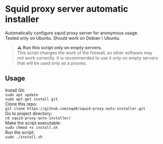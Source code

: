 # Squid proxy server automatic installer
Automatically configure squid proxy server for anonymous usage.  
Tested only on Ubuntu. Should work on Debian \ Ubuntu.  

> ⚠️ **Run this script only on empty servers.**  
This script changes the work of the firewall, so other software may not work correctly. It is recommended to use it only on empty servers that will be used only as a proxies.

## Usage
Install Git:  
`sudo apt update`  
`sudo apt-get install git`  
Clone this repo:  
`git clone https://github.com/oqo0/squid-proxy-auto-installer.git`  
Go to project directory:  
`cd squid-proxy-auto-installer/`  
Make the script executable:  
`sudo chmod +x install.sh`  
Run the script:  
`sudo ./install.sh`  